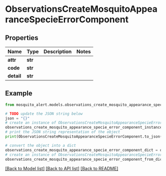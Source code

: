 # ObservationsCreateMosquitoAppearanceSpecieErrorComponent


## Properties

Name | Type | Description | Notes
------------ | ------------- | ------------- | -------------
**attr** | **str** |  | 
**code** | **str** |  | 
**detail** | **str** |  | 

## Example

```python
from mosquito_alert.models.observations_create_mosquito_appearance_specie_error_component import ObservationsCreateMosquitoAppearanceSpecieErrorComponent

# TODO update the JSON string below
json = "{}"
# create an instance of ObservationsCreateMosquitoAppearanceSpecieErrorComponent from a JSON string
observations_create_mosquito_appearance_specie_error_component_instance = ObservationsCreateMosquitoAppearanceSpecieErrorComponent.from_json(json)
# print the JSON string representation of the object
print(ObservationsCreateMosquitoAppearanceSpecieErrorComponent.to_json())

# convert the object into a dict
observations_create_mosquito_appearance_specie_error_component_dict = observations_create_mosquito_appearance_specie_error_component_instance.to_dict()
# create an instance of ObservationsCreateMosquitoAppearanceSpecieErrorComponent from a dict
observations_create_mosquito_appearance_specie_error_component_from_dict = ObservationsCreateMosquitoAppearanceSpecieErrorComponent.from_dict(observations_create_mosquito_appearance_specie_error_component_dict)
```
[[Back to Model list]](../README.md#documentation-for-models) [[Back to API list]](../README.md#documentation-for-api-endpoints) [[Back to README]](../README.md)


